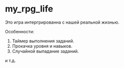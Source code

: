 # my_rpg_life
Это игра интергрированна с нашей реальной жизнью. 

Особенности:
1. Таймер выполнения заданий.
2. Прокачка уровня и навыков.
3. Случайной выпадание заданий.

и т.д.
